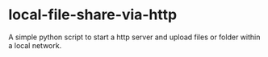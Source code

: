 # local-file-share-via-http
A simple python script to start a http server and upload files or folder within a local network.
